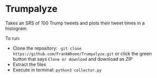 # Trumpalyze
Takes an SRS of 100 Trump tweets and plots their tweet times in a histogram.

To run:
- Clone the repository:
` git clone https://github.com/FrankWhoee/Trumpalyze.git`
or click the green button that says `Clone or download` and download as ZIP
- Extract the files
- Execute in terminal: `python3 collector.py`
